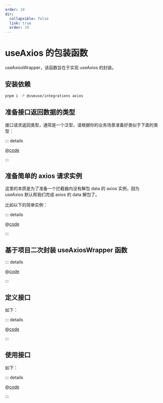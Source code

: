 ```yaml
---
order: 10
dir:
  collapsible: false
  link: true
  order: 10
---
```


# useAxios 的包装函数

useAxiosWrapper，该函数旨在于实现 useAxios 的封装。

## 安装依赖

```bash
pnpm i -P @vueuse/integrations axios
```

## 准备接口返回数据的类型

接口请求返回类型，通常是一个泛型，请根据你的业务场景准备好类似于下面的类型：

::: details

@[code](./tests/types/ApifoxModel.ts)

:::

## 准备简单的 axios 请求实例

这里的本质是为了准备一个拦截器内没有解包 data 的 axios 实例，因为 useAxios 默认帮我们完成 axios 的 data 解包了。

比如以下的简单实例：

::: details

@[code](./tests/createAxiosInstance.ts)

:::

## 基于项目二次封装 useAxiosWrapper 函数

::: details

@[code](./tests/projectRequest.ts)

:::

## 定义接口

如下：

::: details

@[code](./tests/homeCategoryHead.ts)

:::

## 使用接口

如下：

::: details

@[code](./tests/homeCategoryHead.test.ts)

:::
